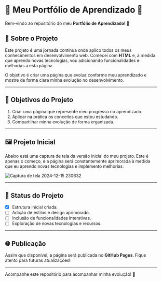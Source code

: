 # 🌟 Meu Portfólio de Aprendizado 🌟

Bem-vindo ao repositório do meu **Portfólio de Aprendizado**! 🚀  

## 📖 Sobre o Projeto

Este projeto é uma jornada contínua onde aplico todos os meus conhecimentos em desenvolvimento web. Comecei com **HTML** e, à medida que aprendo novas tecnologias, vou adicionando funcionalidades e melhorias a esta página.

O objetivo é criar uma página que evolua conforme meu aprendizado e mostre de forma clara minha evolução no desenvolvimento.

---

## 🎯 Objetivos do Projeto

1. Criar uma página que represente meu progresso no aprendizado.
2. Aplicar na prática os conceitos que estou estudando.
3. Compartilhar minha evolução de forma organizada.

---

## 🖼️ Projeto Inicial  

Abaixo está uma captura de tela da versão inicial do meu projeto. Este é apenas o começo, e a página será constantemente aprimorada à medida que eu aprendo novas tecnologias e implemento melhorias:  

![Captura de tela 2024-12-15 230632](https://github.com/user-attachments/assets/ffbc59bd-6a8b-49d4-930e-e16bc65b6075)  

---

## 🚧 Status do Projeto

- [x] Estrutura inicial criada.
- [ ] Adição de estilos e design aprimorado.
- [ ] Inclusão de funcionalidades interativas.
- [ ] Exploração de novas tecnologias e recursos.

---

## 🌐 Publicação

Assim que disponível, a página será publicada no **GitHub Pages**. Fique atento para futuras atualizações!

---

Acompanhe este repositório para acompanhar minha evolução! 🚀
